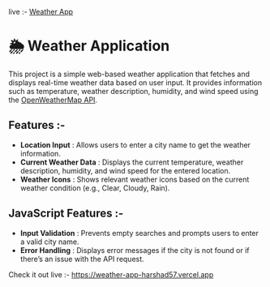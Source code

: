 live :- [Weather App](https://weather-app-harshad57.vercel.app)
# 🌦️ Weather Application

This project is a simple web-based weather application that fetches and displays real-time weather data based on user input. It provides information such as temperature, weather description, humidity, and wind speed using the [OpenWeatherMap API](https://openweathermap.org/).

## Features :-

- **Location Input** : Allows users to enter a city name to get the weather information.
- **Current Weather Data** : Displays the current temperature, weather description, humidity, and wind speed for the entered location.
- **Weather Icons** : Shows relevant weather icons based on the current weather condition (e.g., Clear, Cloudy, Rain).

## JavaScript Features :-

- **Input Validation** : Prevents empty searches and prompts users to enter a valid city name.
- **Error Handling** : Displays error messages if the city is not found or if there’s an issue with the API request.
  
Check it out live :- https://weather-app-harshad57.vercel.app
